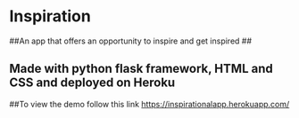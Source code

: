 # Inspiration
##An app that offers an opportunity to inspire and get inspired ##

## Made with python flask framework, HTML and CSS  and deployed on Heroku ##

##To view the demo follow this link https://inspirationalapp.herokuapp.com/
